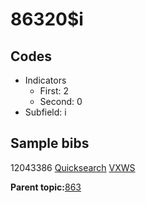 # 86320$i

## Codes

-   Indicators
    -   First: 2
    -   Second: 0
-   Subfield: i

## Sample bibs

12043386 [Quicksearch](https://search.library.yale.edu/catalog/12043386) [VXWS](http://prodorbis.library.yale.edu:7014/vxws/GetHoldingsService?bibId=12043386)

**Parent topic:**[863](../../tags/863/863.md)

